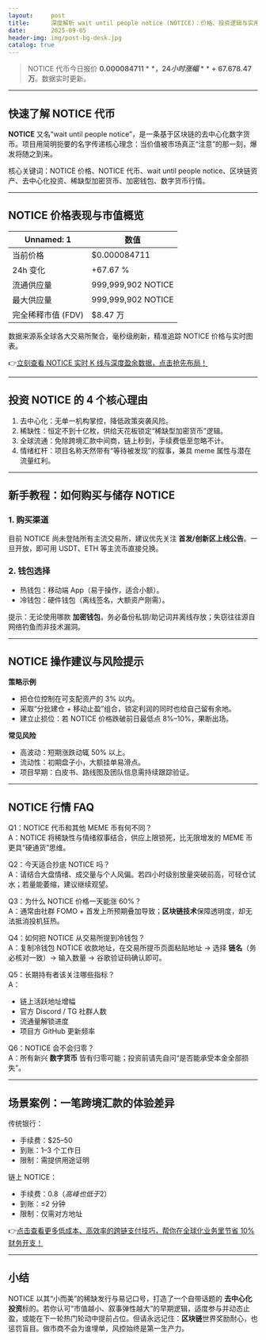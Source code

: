 ```yaml
---
layout:     post
title:      深度解析 wait until people notice (NOTICE)：价格、投资逻辑与实用指南
date:       2025-09-05
header-img: img/post-bg-desk.jpg
catalog: true
---
```


> NOTICE 代币今日报价 **$0.000084711**，24 小时涨幅 **+67.67%**；流通市值约 **$8.47 万**。数据实时更新。

---

## 快速了解 NOTICE 代币

**NOTICE** 又名“wait until people notice”，是一条基于区块链的去中心化数字货币。项目用简明扼要的名字传递核心理念：当价值被市场真正“注意”的那一刻，爆发将随之到来。

核心关键词：NOTICE 价格、NOTICE 代币、wait until people notice、区块链资产、去中心化投资、稀缺型加密货币、加密钱包、数字货币行情。

---

## NOTICE 价格表现与市值概览

| Unnamed: 1        | 数值                           |
|-------------------|--------------------------------|
| 当前价格          | $0.000084711                   |
| 24h 变化          | +67.67 %                       |
| 流通供应量        | 999,999,902 NOTICE             |
| 最大供应量        | 999,999,902 NOTICE             |
| 完全稀释市值 (FDV) | $8.47 万                        |

数据来源系全球各大交易所聚合，毫秒级刷新，精准追踪 NOTICE 价格与实时图表。

👉[立刻查看 NOTICE 实时 K 线与深度盈余数据，点击抢先布局！](https://okxdog.com/)

---

## 投资 NOTICE 的 4 个核心理由

1. 去中心化：无单一机构掌控，降低政策突袭风险。  
2. 稀缺性：恒定不到十亿枚，供给天花板锁定“稀缺型加密货币”逻辑。  
3. 全球流通：免除跨境汇款中间商，链上秒到，手续费低至忽略不计。  
4. 情绪杠杆：项目名称天然带有“等待被发现”的叙事，兼具 meme 属性与潜在流量红利。

---

## 新手教程：如何购买与储存 NOTICE

### 1. 购买渠道  
目前 NOTICE 尚未登陆所有主流交易所，建议优先关注 **首发/创新区上线公告**。一旦开放，即可用 USDT、ETH 等主流币直接兑换。

### 2. 钱包选择  
- 热钱包：移动端 App（易于操作，适合小额）。  
- 冷钱包：硬件钱包（离线签名，大额资产刚需）。  

提示：无论使用哪款 **加密钱包**，务必备份私钥/助记词并离线存放；失窃往往源自网络钓鱼而非技术漏洞。

---

## NOTICE 操作建议与风险提示

**策略示例**  
- 把仓位控制在可支配资产的 3% 以内。  
- 采取“分批建仓 + 移动止盈”组合，锁定利润的同时也给自己留有余地。  
- 建立止损位：若 NOTICE 价格跌破前日最低点 8%–10%，果断出场。

**常见风险**  
- 高波动：短期涨跌动辄 50% 以上。  
- 流动性：初期盘子小，大额挂单易滑点。  
- 项目早期：白皮书、路线图及团队信息需持续跟踪验证。

---

## NOTICE 行情 FAQ

Q1：NOTICE 代币和其他 MEME 币有何不同？  
A：NOTICE 将稀缺性与情绪叙事结合，供应上限锁死，比无限增发的 MEME 币更具“硬通货”思维。

Q2：今天适合抄底 NOTICE 吗？  
A：请结合大盘情绪、成交量与个人风偏。若四小时级别放量突破前高，可轻仓试水；若量能萎缩，建议继续观望。

Q3：为什么 NOTICE 价格一天能涨 60%？  
A：通常由社群 FOMO + 首发上所预期叠加导致；**区块链技术**保障透明度，却无法抵消投机狂热。

Q4：如何把 NOTICE 从交易所提到冷钱包？  
A：复制冷钱包 NOTICE 收款地址，在交易所提币页面粘贴地址 → 选择 **链名**（务必核对一致）→ 输入数量 → 谷歌验证码确认即可。

Q5：长期持有者该关注哪些指标？  
A：  
- 链上活跃地址增幅  
- 官方 Discord / TG 社群人数  
- 流通量解锁进度  
- 项目方 GitHub 更新频率

Q6：NOTICE 会不会归零？  
A：所有新兴 **数字货币** 皆有归零可能；投资前请先自问“是否能承受本金全部损失”。

---

## 场景案例：一笔跨境汇款的体验差异

传统银行：  
- 手续费：$25–50  
- 到账：1–3 个工作日  
- 限制：需提供用途证明  

链上 NOTICE：  
- 手续费：$0.8（高峰也低于$2）  
- 到账：≤2 分钟  
- 限制：仅需对方地址  

👉[点击查看更多低成本、高效率的跨链支付技巧，帮你在全球化业务里节省 10% 财务开支！](https://okxdog.com/)

---

## 小结

NOTICE 以其“小而美”的稀缺发行与易记口号，打造了一个自带话题的 **去中心化投资**标的。若你认可“市值越小、叙事弹性越大”的早期逻辑，适度参与并动态止盈，或能在下一轮热门轮动中提前占位。但请永远记住：**区块链**世界奖励耐心，也惩罚盲目。做市商不会为谁埋单，风控始终是第一生产力。